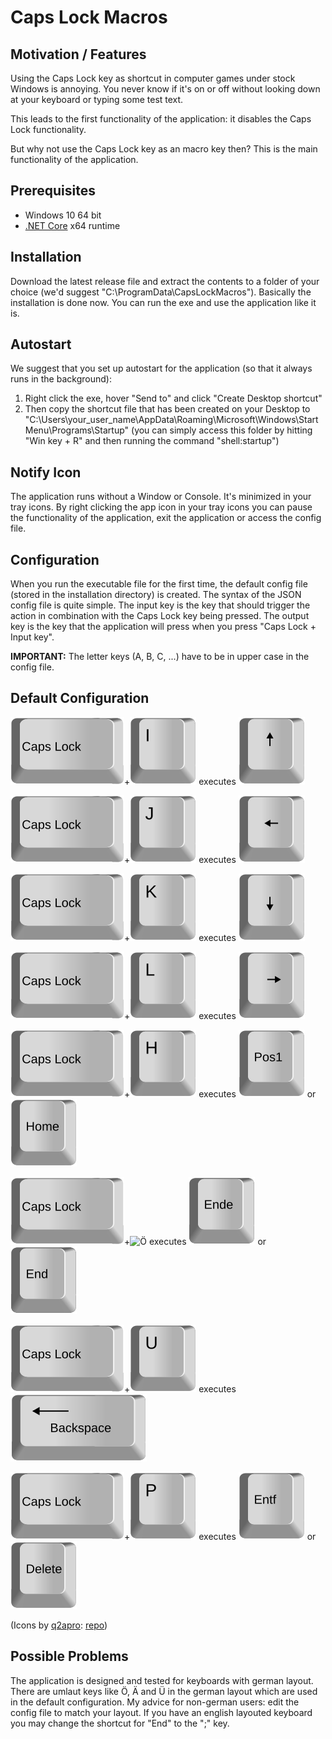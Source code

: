 # Caps Lock Macros
## Motivation / Features
Using the Caps Lock key as shortcut in computer games under stock Windows is annoying. You never know if it's on or off without looking down at your keyboard or typing some test text.

This leads to the first functionality of the application: it disables the Caps Lock functionality.

But why not use the Caps Lock key as an macro key then? This is the main functionality of the application.

## Prerequisites

- Windows 10 64 bit
- [.NET Core](https://dotnet.microsoft.com/download) x64 runtime

## Installation

Download the latest release file and extract the contents to a folder of your choice (we'd suggest "C:\ProgramData\CapsLockMacros"). Basically the installation is done now. You can run the exe and use the application like it is.

## Autostart

We suggest that you set up autostart for the application (so that it always runs in the background):

1. Right click the exe, hover "Send to" and click "Create Desktop shortcut"
2. Then copy the shortcut file that has been created on your Desktop to "C:\Users\your_user_name\AppData\Roaming\Microsoft\Windows\Start Menu\Programs\Startup" (you can simply access this folder by hitting "Win key + R" and then running the command "shell:startup")

## Notify Icon

The application runs without a Window or Console. It's minimized in your tray icons. By right clicking the app icon in your tray icons you can pause the functionality of the application, exit the application or access the config file.

## Configuration

When you run the executable file for the first time, the default config file (stored in the installation directory) is created. The syntax of the JSON config file is quite simple. The input key is the key that should trigger the action in combination with the Caps Lock key being pressed. The output key is the key that the application will press when you press "Caps Lock + Input key".

**IMPORTANT:** The letter keys (A, B, C, ...) have to be in upper case in the config file.

## Default Configuration

![capslock](single-keys-blank/capslock.svg)+![I](single-keys-blank/i.svg)	executes	![Up](single-keys-blank/cursor-up.svg)

![capslock](single-keys-blank/capslock.svg)+![J](single-keys-blank/j.svg)	executes	![Left](single-keys-blank/cursor-left.svg)

![capslock](single-keys-blank/capslock.svg)+![K](single-keys-blank/k.svg)	executes	![Down](single-keys-blank/cursor-down.svg)

![capslock](single-keys-blank/capslock.svg)+![L](single-keys-blank/l.svg)	executes	![Right](single-keys-blank/cursor-right.svg)

![capslock](single-keys-blank/capslock.svg)+![H](single-keys-blank/h.svg)	executes	![Pos1](single-keys-blank/pos1.svg) or ![Home](single-keys-blank/home.svg)

![capslock](single-keys-blank/capslock.svg)+![Ö](single-keys-blank/ö.svg)	executes	![Ende](single-keys-blank/ende.svg) or ![End](single-keys-blank/end.svg) 

![capslock](single-keys-blank/capslock.svg)+![U](single-keys-blank/u.svg)	executes	![Backspace](single-keys-blank/backspace.svg)

![capslock](single-keys-blank/capslock.svg)+![P](single-keys-blank/p.svg)	executes	![Entf](single-keys-blank/entf.svg) or ![Delete](single-keys-blank/delete.svg)


(Icons by [q2apro](https://github.com/q2apro): [repo](https://github.com/q2apro/keyboard-keys-speedflips))

## Possible Problems

The application is designed and tested for keyboards with german layout. There are umlaut keys like Ö, Ä and Ü in the german layout which are used in the default configuration. My advice for non-german users: edit the config file to match your layout. If you have an english layouted keyboard you may change the shortcut for "End" to the ";" key. 